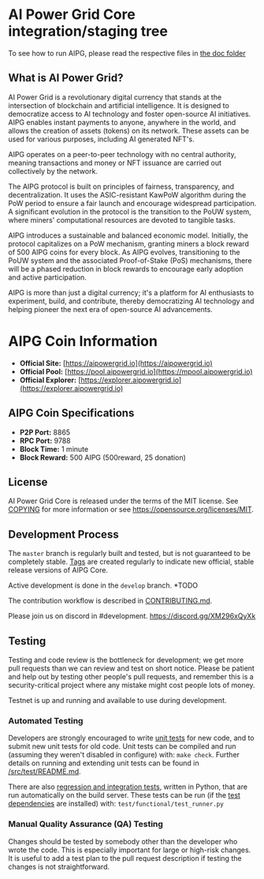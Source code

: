 AI Power Grid Core integration/staging tree
=====================================

To see how to run AIPG, please read the respective files in [the doc folder](doc)

What is AI Power Grid?
----------------

AI Power Grid is a revolutionary digital currency that stands at the intersection of blockchain and artificial intelligence. It is designed to democratize access to AI technology and foster open-source AI initiatives. AIPG enables instant payments to anyone, anywhere in the world, and allows the creation of assets (tokens) on its network. These assets can be used for various purposes, including AI generated NFT's.

AIPG operates on a peer-to-peer technology with no central authority, meaning transactions and money or NFT issuance are carried out collectively by the network.

The AIPG protocol is built on principles of fairness, transparency, and decentralization. It uses the ASIC-resistant KawPoW algorithm during the PoW period to ensure a fair launch and encourage widespread participation. A significant evolution in the protocol is the transition to the PoUW system, where miners' computational resources are devoted to tangible tasks.

AIPG introduces a sustainable and balanced economic model. Initially, the protocol capitalizes on a PoW mechanism, granting miners a block reward of 500 AIPG coins for every block. As AIPG evolves, transitioning to the PoUW system and the associated Proof-of-Stake (PoS) mechanisms, there will be a phased reduction in block rewards to encourage early adoption and active participation.

AIPG is more than just a digital currency; it's a platform for AI enthusiasts to experiment, build, and contribute, thereby democratizing AI technology and helping pioneer the next era of open-source AI advancements. 

# AIPG Coin Information

- **Official Site:** [https://aipowergrid.io](https://aipowergrid.io)
- **Official Pool:** [https://pool.aipowergrid.io](https://mpool.aipowergrid.io)
- **Official Explorer:** [https://explorer.aipowergrid.io](https://explorer.aipowergrid.io)

## AIPG Coin Specifications

- **P2P Port:** 8865
- **RPC Port:** 9788
- **Block Time:** 1 minute
- **Block Reward:** 500 AIPG (500reward, 25 donation)


License
-------

AI Power Grid Core is released under the terms of the MIT license. See [COPYING](COPYING) for more information or see https://opensource.org/licenses/MIT.

Development Process
-------------------

The `master` branch is regularly built and tested, but is not guaranteed to be
completely stable. [Tags](TODO) are created
regularly to indicate new official, stable release versions of AIPG Core.

Active development is done in the `develop` branch.  *TODO

The contribution workflow is described in [CONTRIBUTING.md](CONTRIBUTING.md).

Please join us on discord in #development. https://discord.gg/XM296xQyXk

Testing
-------

Testing and code review is the bottleneck for development; we get more pull
requests than we can review and test on short notice. Please be patient and help out by testing
other people's pull requests, and remember this is a security-critical project where any mistake might cost people
lots of money.

Testnet is up and running and available to use during development.

### Automated Testing

Developers are strongly encouraged to write [unit tests](src/test/README.md) for new code, and to
submit new unit tests for old code. Unit tests can be compiled and run
(assuming they weren't disabled in configure) with: `make check`. Further details on running
and extending unit tests can be found in [/src/test/README.md](/src/test/README.md).

There are also [regression and integration tests](/test), written
in Python, that are run automatically on the build server.
These tests can be run (if the [test dependencies](/test) are installed) with: `test/functional/test_runner.py`


### Manual Quality Assurance (QA) Testing

Changes should be tested by somebody other than the developer who wrote the
code. This is especially important for large or high-risk changes. It is useful
to add a test plan to the pull request description if testing the changes is
not straightforward.



